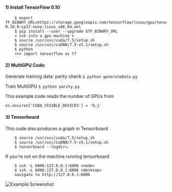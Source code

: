 #### 1) Install TensorFlow 0.10
```
    $ export TF_BINARY_URL=https://storage.googleapis.com/tensorflow/linux/gpu/tensorflow-0.10.0-cp27-none-linux_x86_64.whl
    $ pip install --user --upgrade $TF_BINARY_URL
    < ssh into a gpu machine >
    $ source /usr/usc/cuda/7.5/setup.sh
    $ source /usr/usc/cuDNN/7.5-v5.1/setup.sh
    $ python
    >>> import tensorflow as tf
```


#### 2) MultiGPU Code:
Generate training data:   parity check
``` $ python generateData.py     ```
  
Train  MultiGPU
```$ python parity.py ```

This example code reads the number of GPUs from 
```
os.environ['CUDA_VISIBLE_DEVICES'] = '0,1'
```

#### 3) Tensorboard
This code also produces a graph in Tensorboard
```
    $ source /usr/usc/cuda/7.5/setup.sh
    $ source /usr/usc/cuDNN/7.5-v5.1/setup.sh
    $ tensorboard --logdir=.
```

If you're not on the machine running tensorboard
```
    $ ssh -L 6006:127.0.0.1:6006 <node>
    $ ssh -L 6006:127.0.0.1:6006 <desktop>
    navigate to http://127.0.0.1:6006
```

![Example Screenshot](ScreenShot.png?raw=true "TensorBoard")
